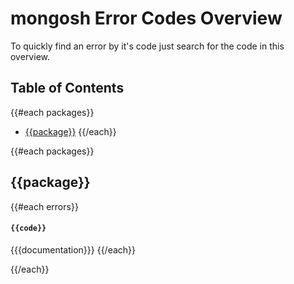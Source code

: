 # mongosh Error Codes Overview

To quickly find an error by it's code just search for the code in this overview.

## Table of Contents
{{#each packages}}
* [{{package}}](#{{package}})
{{/each}}

{{#each packages}}

## {{package}}
{{#each errors}}
#### `{{code}}`
{{{documentation}}}
{{/each}}

{{/each}}